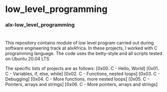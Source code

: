 low_level_programming
=======
### alx-low_level_programming
#
This repository contains module of low level program carried out during software engineering track at alxAfrica. In these projects, I worked with C programming language.
The code uses the betty-style and all scripts tested on Ubuntu 20.04 LTS

The specific lists of projects are as follows: 
[0x00. C - Hello, World]
[0x01. C - Variables, if, else, while]
[0x02. C - Functions, nested loops]
[0x03. C - Debugging]
[0x04. C - More functions, more nested loops]
[0x05. C - Pointers, arrays and strings]
[0x06. C - More pointers, arrays and strings]
